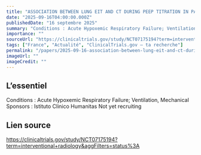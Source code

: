 ```yaml
---
title: "ASSOCIATION BETWEEN LUNG EIT AND CT DURING PEEP TITRATION IN PATIENTS WITH ACUTE RESPIRATORY FAILURE"
date: "2025-09-16T04:00:00.000Z"
publishedDate: "16 septembre 2025"
summary: "Conditions : Acute Hypoxemic Respiratory Failure; Ventilation, Mechanical Sponsors : Istituto Clinico Humanitas Not yet recruiting"
importance: ""
sourceUrl: "https://clinicaltrials.gov/study/NCT07175194?term=interventional+radiology&aggFilters=status%3A"
tags: ["France", "Actualité", "ClinicalTrials.gov — ta recherche"]
permalink: "/papers/2025-09-16-association-between-lung-eit-and-ct-during-peep-titration-in-patients-with-acute-respiratory-failure"
imageUrl: ""
imageCredit: ""
---
```


## L’essentiel

Conditions : Acute Hypoxemic Respiratory Failure; Ventilation, Mechanical Sponsors : Istituto Clinico Humanitas Not yet recruiting

## Lien source

https://clinicaltrials.gov/study/NCT07175194?term=interventional+radiology&aggFilters=status%3A

